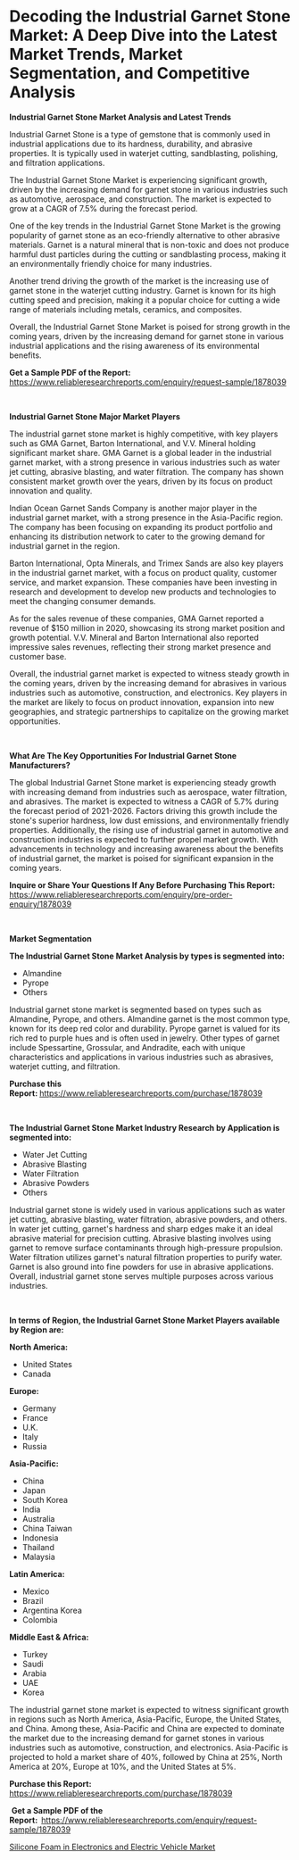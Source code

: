 <p><h1>Decoding the Industrial Garnet Stone Market: A Deep Dive into the Latest Market Trends, Market Segmentation, and Competitive Analysis</h1></p><p><strong>Industrial Garnet Stone Market Analysis and Latest Trends</strong></p>
<p><p>Industrial Garnet Stone is a type of gemstone that is commonly used in industrial applications due to its hardness, durability, and abrasive properties. It is typically used in waterjet cutting, sandblasting, polishing, and filtration applications.</p><p>The Industrial Garnet Stone Market is experiencing significant growth, driven by the increasing demand for garnet stone in various industries such as automotive, aerospace, and construction. The market is expected to grow at a CAGR of 7.5% during the forecast period.</p><p>One of the key trends in the Industrial Garnet Stone Market is the growing popularity of garnet stone as an eco-friendly alternative to other abrasive materials. Garnet is a natural mineral that is non-toxic and does not produce harmful dust particles during the cutting or sandblasting process, making it an environmentally friendly choice for many industries.</p><p>Another trend driving the growth of the market is the increasing use of garnet stone in the waterjet cutting industry. Garnet is known for its high cutting speed and precision, making it a popular choice for cutting a wide range of materials including metals, ceramics, and composites.</p><p>Overall, the Industrial Garnet Stone Market is poised for strong growth in the coming years, driven by the increasing demand for garnet stone in various industrial applications and the rising awareness of its environmental benefits.</p></p>
<p><strong>Get a Sample PDF of the Report:&nbsp;</strong> <a href="https://www.reliableresearchreports.com/enquiry/request-sample/1878039">https://www.reliableresearchreports.com/enquiry/request-sample/1878039</a></p>
<p>&nbsp;</p>
<p><strong>Industrial Garnet Stone Major Market Players</strong></p>
<p><p>The industrial garnet stone market is highly competitive, with key players such as GMA Garnet, Barton International, and V.V. Mineral holding significant market share. GMA Garnet is a global leader in the industrial garnet market, with a strong presence in various industries such as water jet cutting, abrasive blasting, and water filtration. The company has shown consistent market growth over the years, driven by its focus on product innovation and quality. </p><p>Indian Ocean Garnet Sands Company is another major player in the industrial garnet market, with a strong presence in the Asia-Pacific region. The company has been focusing on expanding its product portfolio and enhancing its distribution network to cater to the growing demand for industrial garnet in the region.</p><p>Barton International, Opta Minerals, and Trimex Sands are also key players in the industrial garnet market, with a focus on product quality, customer service, and market expansion. These companies have been investing in research and development to develop new products and technologies to meet the changing consumer demands.</p><p>As for the sales revenue of these companies, GMA Garnet reported a revenue of $150 million in 2020, showcasing its strong market position and growth potential. V.V. Mineral and Barton International also reported impressive sales revenues, reflecting their strong market presence and customer base.</p><p>Overall, the industrial garnet market is expected to witness steady growth in the coming years, driven by the increasing demand for abrasives in various industries such as automotive, construction, and electronics. Key players in the market are likely to focus on product innovation, expansion into new geographies, and strategic partnerships to capitalize on the growing market opportunities.</p></p>
<p>&nbsp;</p>
<p><strong>What Are The Key Opportunities For Industrial Garnet Stone Manufacturers?</strong></p>
<p><p>The global Industrial Garnet Stone market is experiencing steady growth with increasing demand from industries such as aerospace, water filtration, and abrasives. The market is expected to witness a CAGR of 5.7% during the forecast period of 2021-2026. Factors driving this growth include the stone's superior hardness, low dust emissions, and environmentally friendly properties. Additionally, the rising use of industrial garnet in automotive and construction industries is expected to further propel market growth. With advancements in technology and increasing awareness about the benefits of industrial garnet, the market is poised for significant expansion in the coming years.</p></p>
<p><strong>Inquire or Share Your Questions If Any Before Purchasing This Report:</strong> <a href="https://www.reliableresearchreports.com/enquiry/pre-order-enquiry/1878039">https://www.reliableresearchreports.com/enquiry/pre-order-enquiry/1878039</a></p>
<p>&nbsp;</p>
<p><strong>Market Segmentation</strong></p>
<p><strong>The Industrial Garnet Stone Market Analysis by types is segmented into:</strong></p>
<p><ul><li>Almandine</li><li>Pyrope</li><li>Others</li></ul></p>
<p><p>Industrial garnet stone market is segmented based on types such as Almandine, Pyrope, and others. Almandine garnet is the most common type, known for its deep red color and durability. Pyrope garnet is valued for its rich red to purple hues and is often used in jewelry. Other types of garnet include Spessartine, Grossular, and Andradite, each with unique characteristics and applications in various industries such as abrasives, waterjet cutting, and filtration.</p></p>
<p><strong>Purchase this Report:&nbsp;</strong><a href="https://www.reliableresearchreports.com/purchase/1878039">https://www.reliableresearchreports.com/purchase/1878039</a></p>
<p>&nbsp;</p>
<p><strong>The Industrial Garnet Stone Market Industry Research by Application is segmented into:</strong></p>
<p><ul><li>Water Jet Cutting</li><li>Abrasive Blasting</li><li>Water Filtration</li><li>Abrasive Powders</li><li>Others</li></ul></p>
<p><p>Industrial garnet stone is widely used in various applications such as water jet cutting, abrasive blasting, water filtration, abrasive powders, and others. In water jet cutting, garnet's hardness and sharp edges make it an ideal abrasive material for precision cutting. Abrasive blasting involves using garnet to remove surface contaminants through high-pressure propulsion. Water filtration utilizes garnet's natural filtration properties to purify water. Garnet is also ground into fine powders for use in abrasive applications. Overall, industrial garnet stone serves multiple purposes across various industries.</p></p>
<p>&nbsp;</p>
<p><strong>In terms of Region, the Industrial Garnet Stone Market Players available by Region are:</strong></p>
<p>
    <p> <strong> North America: </strong>
        <ul>
            <li>United States</li>
            <li>Canada</li>
        </ul>
        </p> 
    <p> <strong> Europe: </strong>
        <ul>
            <li>Germany</li>
            <li>France</li>
            <li>U.K.</li>
            <li>Italy</li>
            <li>Russia</li>
        </ul>
        </p> 
    <p> <strong> Asia-Pacific: </strong>
        <ul>
            <li>China</li>
            <li>Japan</li>
            <li>South Korea</li>
            <li>India</li>
            <li>Australia</li>
            <li>China Taiwan</li>
            <li>Indonesia</li>
            <li>Thailand</li>
            <li>Malaysia</li>
        </ul>
        </p> 
    <p> <strong> Latin America: </strong>
        <ul>
            <li>Mexico</li>
            <li>Brazil</li>
            <li>Argentina Korea</li>
            <li>Colombia</li>
        </ul>
        </p> 
    <p> <strong> Middle East & Africa: </strong>
        <ul>
            <li>Turkey</li>
            <li>Saudi</li>
            <li>Arabia</li>
            <li>UAE</li>
            <li>Korea</li>
        </ul>
    </p>
    </p>
<p><p>The industrial garnet stone market is expected to witness significant growth in regions such as North America, Asia-Pacific, Europe, the United States, and China. Among these, Asia-Pacific and China are expected to dominate the market due to the increasing demand for garnet stones in various industries such as automotive, construction, and electronics. Asia-Pacific is projected to hold a market share of 40%, followed by China at 25%, North America at 20%, Europe at 10%, and the United States at 5%.</p></p>
<p><strong>Purchase this Report: </strong><a href="https://www.reliableresearchreports.com/purchase/1878039">https://www.reliableresearchreports.com/purchase/1878039</a></p>
<p>&nbsp;<strong>Get a Sample PDF of the Report:&nbsp;&nbsp;</strong><a href="https://www.reliableresearchreports.com/enquiry/request-sample/1878039">https://www.reliableresearchreports.com/enquiry/request-sample/1878039</a></p>
<p><strong></strong></p>
<p><p><a href="https://gamy-alyssum-396.notion.site/Global-Silicone-Foam-in-Electronics-and-Electric-Vehicle-Market-Size-and-Market-Trends-Insights-and-13ae0c776785424caf0f3a87fae48e93">Silicone Foam in Electronics and Electric Vehicle Market</a></p></p>